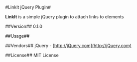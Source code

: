 #LinkIt jQuery Plugin#

**LinkIt** is a simple jQuery plugin to attach links to elements

##Version##
0.1.0

##Usage##


##Vendors##
jQuery - [http://jQuery.com](http://jQuery.com)

##License##
MIT License
